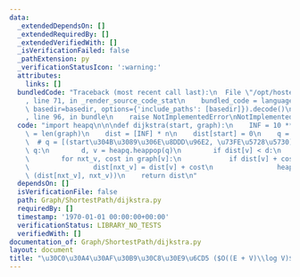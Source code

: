 ```yaml
---
data:
  _extendedDependsOn: []
  _extendedRequiredBy: []
  _extendedVerifiedWith: []
  _isVerificationFailed: false
  _pathExtension: py
  _verificationStatusIcon: ':warning:'
  attributes:
    links: []
  bundledCode: "Traceback (most recent call last):\n  File \"/opt/hostedtoolcache/Python/3.9.6/x64/lib/python3.9/site-packages/onlinejudge_verify/documentation/build.py\"\
    , line 71, in _render_source_code_stat\n    bundled_code = language.bundle(stat.path,\
    \ basedir=basedir, options={'include_paths': [basedir]}).decode()\n  File \"/opt/hostedtoolcache/Python/3.9.6/x64/lib/python3.9/site-packages/onlinejudge_verify/languages/python.py\"\
    , line 96, in bundle\n    raise NotImplementedError\nNotImplementedError\n"
  code: "import heapq\n\n\ndef dijkstra(start, graph):\n    INF = 10 ** 18\n    n\
    \ = len(graph)\n    dist = [INF] * n\n    dist[start] = 0\n    q = [(0, start)]\
    \  # q = [(start\u304B\u3089\u306E\u8DDD\u96E2, \u73FE\u5728\u5730)]\n    while\
    \ q:\n        d, v = heapq.heappop(q)\n        if dist[v] < d:\n            continue\n\
    \        for nxt_v, cost in graph[v]:\n            if dist[v] + cost < dist[nxt_v]:\n\
    \                dist[nxt_v] = dist[v] + cost\n                heapq.heappush(q,\
    \ (dist[nxt_v], nxt_v))\n    return dist\n"
  dependsOn: []
  isVerificationFile: false
  path: Graph/ShortestPath/dijkstra.py
  requiredBy: []
  timestamp: '1970-01-01 00:00:00+00:00'
  verificationStatus: LIBRARY_NO_TESTS
  verifiedWith: []
documentation_of: Graph/ShortestPath/dijkstra.py
layout: document
title: "\u30C0\u30A4\u30AF\u30B9\u30C8\u30E9\u6CD5 ($O((E + V)\\log V)$)"
---
```

